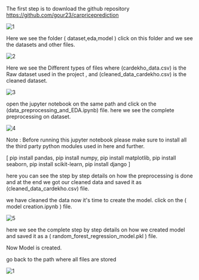 The first step is to download the github repository https://github.com/gour23/carpriceprediction

![1](https://user-images.githubusercontent.com/91954903/222779266-7ccf5a69-98cd-42f8-b466-2b1d00a5c13c.png)

Here we see the folder ( dataset,eda,model ) click on this folder and we see the datasets and other files.

![2](https://user-images.githubusercontent.com/91954903/222779943-bd39ff0b-5bb5-4eca-b5f6-2d62b1811cce.png)

Here we see the Different types of files where (cardekho_data.csv) is the Raw dataset used in the project , and (cleaned_data_cardekho.csv) is the cleaned dataset.

![3](https://user-images.githubusercontent.com/91954903/222780963-555f0b90-17ae-4e5a-99cb-740e236ddee6.png)

open the jupyter notebook on the same path and click on the (data_preprocessing_and_EDA.ipynb) file.
here we see the complete preprocessing on dataset.

![4](https://user-images.githubusercontent.com/91954903/222781473-0740d149-2743-4d1e-9bb1-86fae1c4f676.png)

Note : Before running this jupyter notebook please make sure to install all the third party python modules used in here and further.

[ pip install pandas,
pip install numpy,
pip install matplotlib,
pip install seaborn,
pip install scikit-learn,
pip install django ]


here you can see the step by step details on how the preprocessing is done and at the end we got our cleaned data and saved it as (cleaned_data_cardekho.csv) file.

we have cleaned the data now it's time to create the model.
click on the  ( model creation.ipynb ) file. 

![5](https://user-images.githubusercontent.com/91954903/222787916-1271612d-6d0c-4310-87f7-45504bc0ef8d.png)


here we see the complete step by step details on how we created model and saved it as a ( random_forest_regression_model.pkl ) file.

Now Model is created.

go back to the path where all files are stored

![1](https://user-images.githubusercontent.com/91954903/222779266-7ccf5a69-98cd-42f8-b466-2b1d00a5c13c.png)





